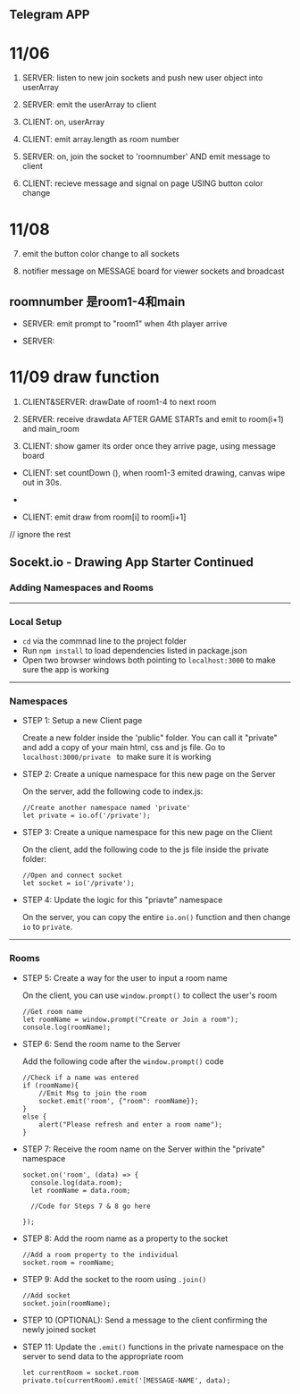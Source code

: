 ## Telegram APP
# 11/06

1. SERVER: listen to new join sockets and push new user object into userArray

2. SERVER: emit the userArray to client

3. CLIENT: on, userArray

4. CLIENT: emit array.length as room number

5. SERVER: on, join the socket to 'roomnumber' AND emit message to client 

6. CLIENT: recieve message and signal on page USING button color change

# 11/08
7. emit the button color change to all sockets

8. notifier message on MESSAGE board for viewer sockets and broadcast

## roomnumber 是room1-4和main
- SERVER: emit prompt to "room1" when 4th player arrive

<!-- - CLIENT: recieved and append button and listent to button clicked to prompt words -->

- SERVER: 

# 11/09 draw function

1. CLIENT&SERVER: drawDate of room1-4 to next room

2. SERVER: receive drawdata AFTER GAME STARTs and emit to room(i+1) and main_room

3. CLIENT: show gamer its order once they arrive page, using message board

- CLIENT: set countDown (), when room1-3 emited drawing, canvas wipe out in 30s.

- 


<!-- - CLIENT: listen to prompt button "click", to enable draw  -->

- CLIENT: emit draw from room[i] to room[i+1]












// ignore the rest




## Socekt.io - Drawing App Starter Continued
### Adding Namespaces and Rooms
-----
### Local Setup
- `cd` via the commnad line to the project folder
- Run `npm install` to load dependencies listed in package.json
- Open two browser windows both pointing to `localhost:3000` to make sure the app is working
-----
### Namespaces
- STEP 1:	Setup a new Client page

  Create a new folder inside the 'public" folder. You can call it "private" and add a copy of your main html, css and js file. Go to `localhost:3000/private ` to make sure it is working

- STEP 2: Create a unique namespace for this new page on the Server

  On the server, add the following code to index.js:
  ``` 
  //Create another namespace named 'private'
  let private = io.of('/private');
  ```

- STEP 3: Create a unique namespace for this new page on the Client

  On the client, add the following code to the js file inside the private folder:
  ```
  //Open and connect socket
  let socket = io('/private');
  ```

- STEP 4: Update the logic for this "priavte" namespace

  On the server, you can copy the entire `io.on()` function and then change `io` to `private`. 

----
### Rooms

- STEP 5: Create a way for the user to input a room name

  On the client, you can use `window.prompt()` to collect the user's room

  ```
  //Get room name
  let roomName = window.prompt("Create or Join a room");
  console.log(roomName);

- STEP 6: Send the room name to the Server 

  Add the following code after the `window.prompt()` code
  ```
  //Check if a name was entered
  if (roomName){
      //Emit Msg to join the room
      socket.emit('room', {"room": roomName});
  }
  else {
      alert("Please refresh and enter a room name");
  }
  ```

- STEP 7: Receive the room name on the Server within the "private" namespace

  ```
  socket.on('room', (data) => {
    console.log(data.room);
    let roomName = data.room;

    //Code for Steps 7 & 8 go here

  });
  ```

- STEP 8: Add the room name as a property to the socket

  ```
  //Add a room property to the individual
  socket.room = roomName;
  ```

- STEP 9: Add the socket to the room using `.join()`

  ```
  //Add socket
  socket.join(roomName);
  ```

- STEP 10 (OPTIONAL): Send a message to the client confirming the newly joined socket

- STEP 11: Update the `.emit()` functions in the private namespace on the server to send data to the appropriate room

  ```
  let currentRoom = socket.room
  private.to(currentRoom).emit('[MESSAGE-NAME', data);
  ```